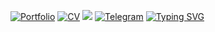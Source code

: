 [![Portfolio](https://img.shields.io/badge/Portfolio-15803d?style=for-the-badge&logo=proton-drive&logoColor=white)](https://hatsu.pro) [![CV](https://img.shields.io/badge/CV-16a34a?style=for-the-badge&logo=read.cv&logoColor=white)](https://hatsu.pro/cv.pdf) [![](https://img.shields.io/badge/EMail-8B89CC?style=for-the-badge&logo=protonmail&logoColor=white)](mailto:wuvuxd@proton.me) [![Telegram](https://img.shields.io/badge/Telegram-38bdf8?style=for-the-badge&logo=Telegram&logoColor=white)](https://t.me/Koshacha) [![Typing SVG](https://readme-typing-svg.demolab.com?font=Nabla&size=24&duration=4000&pause=4000&repeat=false&random=true&vCenter=true&width=110&height=28&lines=:3+)](https://git.io/typing-svg)
